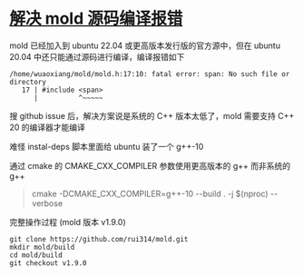 # [解决 mold 源码编译报错](/2022/11/mold_compile_fail_include_span_not_found.md)

mold 已经加入到 ubuntu 22.04 或更高版本发行版的官方源中，但在 ubuntu 20.04 中还只能通过源码进行编译，编译报错如下

```
/home/wuaoxiang/mold/mold.h:17:10: fatal error: span: No such file or directory
   17 | #include <span>
      |          ^~~~~~
```

搜 github issue 后，解决方案说是系统的 C++ 版本太低了，mold 需要支持 C++ 20 的编译器才能编译

难怪 instal-deps 脚本里面给 ubuntu 装了一个 g++-10

通过 cmake 的 CMAKE_CXX_COMPILER 参数使用更高版本的 g++ 而非系统的 g++

> cmake -DCMAKE_CXX_COMPILER=g++-10 --build . -j $(nproc) --verbose

完整操作过程 (mold 版本 v1.9.0)

```
git clone https://github.com/rui314/mold.git
mkdir mold/build
cd mold/build
git checkout v1.9.0
```
